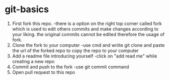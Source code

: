 # git-basics
1.	First fork this repo. 
-there is a option on the right top corner called fork which is used to edit others commits and make changes according to your liking. the original commits cannot be edited therefore the usage of fork.
2.	Clone the fork to your computer 
-use cmd and wriite git clone and paste the url of the forked repo to copy the repo to your computer
3.	Add a readme file introducing yourself 
-click on "add read me" while creating a new repo
4.	Commit and push to the fork
-use git commit command
5.	Open pull request to this repo

